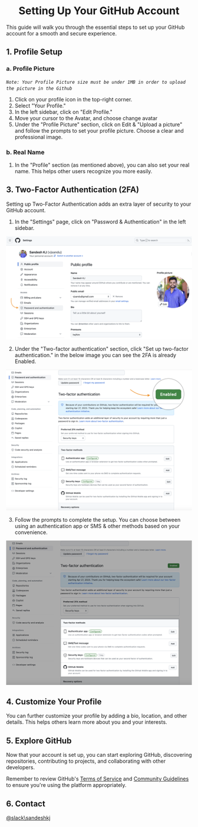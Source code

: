<h1 align="center">
  Setting Up Your GitHub Account
</h1>

This guide will walk you through the essential steps to set up your GitHub account for a smooth and secure experience.

## 1. Profile Setup

### a. Profile Picture

_`Note: Your Profile Picture size must be under 1MB in order to upload the picture in the Github`_

1. Click on your profile icon in the top-right corner.
2. Select "Your Profile."
3. In the left sidebar, click on "Edit Profile."
4. Move your cursor to the Avatar, and choose change avatar
5. Under the "Profile Picture" section, click on Edit & "Upload a picture" and follow the prompts to set your profile picture. Choose a clear and professional image.

### b. Real Name

1. In the "Profile" section (as mentioned above), you can also set your real name. This helps other users recognize you more easily.

## 3. Two-Factor Authentication (2FA)

Setting up Two-Factor Authentication adds an extra layer of security to your GitHub account.

1. In the "Settings" page, click on "Password & Authentication" in the left sidebar.

![2FA Enabled](https://github.com/MindsetConsulting/mindset-github-profile-setup/blob/main/images/passwordandauthentication.png "passauth")

2. Under the "Two-factor authentication" section, click "Set up two-factor authentication." in the below image you can see the 2FA is already Enabled.

![2FA Enabled](https://github.com/MindsetConsulting/mindset-github-profile-setup/blob/main/images/twofactorenable.png "2FA Enable")

3. Follow the prompts to complete the setup. You can choose between using an authentication app or SMS & other methods based on your convenience.

![2FA Methods](https://github.com/MindsetConsulting/mindset-github-profile-setup/blob/main/images/twofactormethods.png "2FA Enable")   

## 4. Customize Your Profile

You can further customize your profile by adding a bio, location, and other details. This helps others learn more about you and your interests.

## 5. Explore GitHub

Now that your account is set up, you can start exploring GitHub, discovering repositories, contributing to projects, and collaborating with other developers.

Remember to review GitHub's [Terms of Service](https://docs.github.com/en/github/site-policy/github-terms-of-service) and [Community Guidelines](https://docs.github.com/en/github/site-policy/github-community-guidelines) to ensure you're using the platform appropriately.

## 6. Contact
[@slack\sandeshkj](https://mindsetconsulting.slack.com/archives/D0354R1APGQ)
